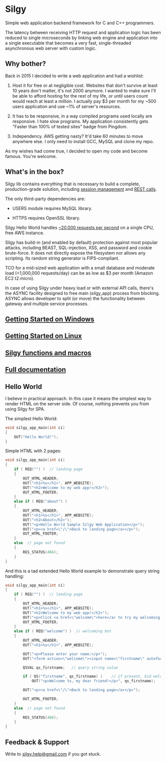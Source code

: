 # Silgy

Simple web application backend framework for C and C++ programmers.

The latency between receiving HTTP request and application logic has been reduced to single microseconds by linking web engine and application into a single executable that becomes a very fast, single-threaded asynchronous web server with custom logic.

## Why bother?

Back in 2015 I decided to write a web application and had a wishlist:

1. Host it for free or at negligible cost. Websites that don't survive at least 10 years don't matter, it's not 2000 anymore. I wanted to make sure I'll be able to afford hosting for the rest of my life, or until users count would reach at least a million. I actually pay $3 per month for my ~500 users application and use ~1% of server's resources.

2. It has to be responsive, in a way compiled programs used locally are responsive. I hate slow programs. My application consistently gets "Faster than 100% of tested sites" badge from Pingdom.

3. Independency. AWS getting nasty? It'd take 60 minutes to move anywhere else. I only need to install GCC, MySQL and clone my repo.

As my wishes had come true, I decided to open my code and become famous. You're welcome.

## What's in the box?

Silgy lib contains everything that is necessary to build a complete, production-grade solution, including [session management](https://github.com/silgy/silgy/wiki/Sessions-in-Silgy) and [REST calls](https://github.com/silgy/silgy/wiki/RESTful-calls-from-Silgy).

The only third-party dependencies are:

* USERS module requires MySQL library.

* HTTPS requires OpenSSL library.

Silgy Hello World handles [~20,000 requests per second](https://github.com/silgy/silgy/wiki/Performance-test:-select()-vs-poll()) on a single CPU, free AWS instance.

Silgy has build-in (and enabled by default) protection against most popular attacks, including BEAST, SQL-injection, XSS, and password and cookie brute-force. It does not directly expose the filesystem nor allows any scripting. Its random string generator is FIPS-compliant.

TCO for a mid-sized web application with a small database and moderate load (<1,000,000 requests/day) can be as low as $3 per month (Amazon EC2 t2.micro).

In case of using Silgy under heavy load or with external API calls, there's the ASYNC facility designed to free main (silgy_app) process from blocking. ASYNC allows developer to split (or move) the functionality between gateway and multiple service processes.

## [Getting Started on Windows](https://github.com/silgy/silgy/wiki/Silgy-Hello-World-%E2%80%93-Getting-Started-on-Windows)

## [Getting Started on Linux](https://github.com/silgy/silgy/wiki/Silgy-Hello-World-%E2%80%93-Getting-Started-on-Linux)

## [Silgy functions and macros](https://github.com/silgy/silgy/wiki/Silgy-functions-and-macros)

## [Full documentation](https://github.com/silgy/silgy/wiki)

## Hello World

I believe in practical approach. In this case it means the simplest way to render HTML on the server side. Of course, nothing prevents you from using Silgy for SPA.

The simplest Hello World:

```source.c++
void silgy_app_main(int ci)
{
    OUT("Hello World!");
}
```

Simple HTML with 2 pages:

```source.c++
void silgy_app_main(int ci)
{
    if ( REQ("") )  // landing page
    {
        OUT_HTML_HEADER;
        OUT("<h1>%s</h1>", APP_WEBSITE);
        OUT("<h2>Welcome to my web app!</h2>");
        OUT_HTML_FOOTER;
    }
    else if ( REQ("about") )
    {
        OUT_HTML_HEADER;
        OUT("<h1>%s</h1>", APP_WEBSITE);
        OUT("<h2>About</h2>");
        OUT("<p>Hello World Sample Silgy Web Application</p>");
        OUT("<p><a href=\"/\">Back to landing page</a></p>");
        OUT_HTML_FOOTER;
    }
    else  // page not found
    {
        RES_STATUS(404);
    }
}
```

And this is a tad extended Hello World example to demonstrate query string handling:

```source.c++
void silgy_app_main(int ci)
{
    if ( REQ("") )  // landing page
    {
        OUT_HTML_HEADER;
        OUT("<h1>%s</h1>", APP_WEBSITE);
        OUT("<h2>Welcome to my web app!</h2>");
        OUT("<p>Click <a href=\"welcome\">here</a> to try my welcoming bot.</p>");
        OUT_HTML_FOOTER;
    }
    else if ( REQ("welcome") )  // welcoming bot
    {
        OUT_HTML_HEADER;
        OUT("<h1>%s</h1>", APP_WEBSITE);

        OUT("<p>Please enter your name:</p>");
        OUT("<form action=\"welcome\"><input name=\"firstname\" autofocus> <input type=\"submit\" value=\"Run\"></form>");

        QSVAL qs_firstname;   // query string value

        if ( QS("firstname", qs_firstname) )    // if present, bid welcome
            OUT("<p>Welcome %s, my dear friend!</p>", qs_firstname);

        OUT("<p><a href=\"/\">Back to landing page</a></p>");

        OUT_HTML_FOOTER;
    }
    else  // page not found
    {
        RES_STATUS(404);
    }
}
```

## Feedback & Support

Write to silgy.help@gmail.com if you got stuck.
